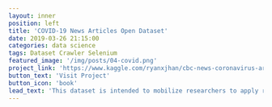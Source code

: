 ```yaml
---
layout: inner
position: left
title: 'COVID-19 News Articles Open Dataset'
date: 2019-03-26 21:15:00
categories: data science
tags: Dataset Crawler Selenium
featured_image: '/img/posts/04-covid.png'
project_link: 'https://www.kaggle.com/ryanxjhan/cbc-news-coronavirus-articles-march-26'
button_text: 'Visit Project'
button_icon: 'book'
lead_text: 'This dataset is intended to mobilize researchers to apply recent advances in natural language processing to generate new insights in support of the fight against this infectious disease and future pandemics.'
---
```


